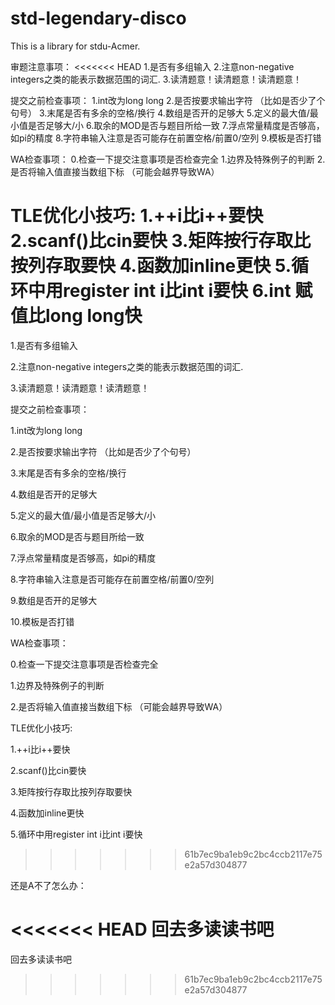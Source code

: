 # std-legendary-disco
This is a library for stdu-Acmer.

审题注意事项：
<<<<<<< HEAD
1.是否有多组输入
2.注意non-negative integers之类的能表示数据范围的词汇.
3.读清题意！读清题意！读清题意！

提交之前检查事项：
1.int改为long long
2.是否按要求输出字符 （比如是否少了个句号）
3.末尾是否有多余的空格/换行
4.数组是否开的足够大
5.定义的最大值/最小值是否足够大/小
6.取余的MOD是否与题目所给一致
7.浮点常量精度是否够高，如pi的精度
8.字符串输入注意是否可能存在前置空格/前置0/空列
9.模板是否打错


WA检查事项：
0.检查一下提交注意事项是否检查完全
1.边界及特殊例子的判断
2.是否将输入值直接当数组下标  （可能会越界导致WA）

TLE优化小技巧:
1.++i比i++要快
2.scanf()比cin要快
3.矩阵按行存取比按列存取要快
4.函数加inline更快
5.循环中用register int i比int i要快
6.int 赋值比long long快
=======

1.是否有多组输入

2.注意non-negative integers之类的能表示数据范围的词汇.

3.读清题意！读清题意！读清题意！


提交之前检查事项：

1.int改为long long

2.是否按要求输出字符 （比如是否少了个句号）

3.末尾是否有多余的空格/换行

4.数组是否开的足够大

5.定义的最大值/最小值是否足够大/小

6.取余的MOD是否与题目所给一致

7.浮点常量精度是否够高，如pi的精度

8.字符串输入注意是否可能存在前置空格/前置0/空列

9.数组是否开的足够大

10.模板是否打错




WA检查事项：

0.检查一下提交注意事项是否检查完全

1.边界及特殊例子的判断

2.是否将输入值直接当数组下标  （可能会越界导致WA）


TLE优化小技巧:

1.++i比i++要快

2.scanf()比cin要快

3.矩阵按行存取比按列存取要快

4.函数加inline更快

5.循环中用register int i比int i要快


>>>>>>> 61b7ec9ba1eb9c2bc4ccb2117e75e2a57d304877

还是A不了怎么办：


<<<<<<< HEAD
回去多读读书吧
=======
回去多读读书吧
>>>>>>> 61b7ec9ba1eb9c2bc4ccb2117e75e2a57d304877
